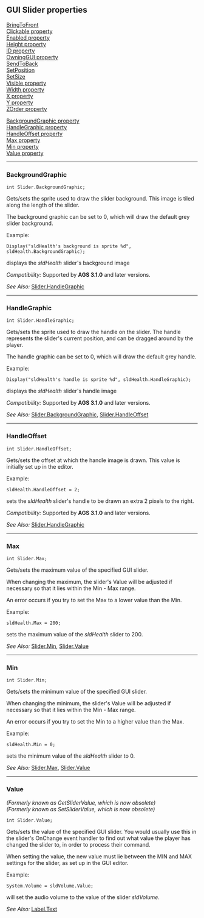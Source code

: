 GUI Slider properties
---------------------

[BringToFront](GUIControl#bringtofront)\
[Clickable property](GUIControl#clickable)\
[Enabled property](GUIControl#enabled)\
[Height property](GUIControl#height)\
[ID property](GUIControl#id)\
[OwningGUI property](GUIControl#owninggui)\
[SendToBack](GUIControl#sendtoback)\
[SetPosition](GUIControl#setposition)\
[SetSize](GUIControl#setsize)\
[Visible property](GUIControl#visible)\
[Width property](GUIControl#width)\
[X property](GUIControl#x)\
[Y property](GUIControl#y)\
[ZOrder property](GUIControl#zorder)

[BackgroundGraphic property](#backgroundgraphic)\
[HandleGraphic property](#handlegraphic)\
[HandleOffset property](#handleoffset)\
[Max property](#max)\
[Min property](#min)\
[Value property](#value)

---

### BackgroundGraphic

    int Slider.BackgroundGraphic;

Gets/sets the sprite used to draw the slider background. This image is
tiled along the length of the slider.

The background graphic can be set to 0, which will draw the default grey
slider background.

Example:

    Display("sldHealth's background is sprite %d", sldHealth.BackgroundGraphic);

displays the *sldHealth* slider's background image

*Compatibility:* Supported by **AGS 3.1.0** and later versions.

*See Also:* [Slider.HandleGraphic](Slider#handlegraphic)

---

### HandleGraphic

    int Slider.HandleGraphic;

Gets/sets the sprite used to draw the handle on the slider. The handle
represents the slider's current position, and can be dragged around by
the player.

The handle graphic can be set to 0, which will draw the default grey
handle.

Example:

    Display("sldHealth's handle is sprite %d", sldHealth.HandleGraphic);

displays the *sldHealth* slider's handle image

*Compatibility:* Supported by **AGS 3.1.0** and later versions.

*See Also:*
[Slider.BackgroundGraphic](Slider#backgroundgraphic),
[Slider.HandleOffset](Slider#handleoffset)

---

### HandleOffset

    int Slider.HandleOffset;

Gets/sets the offset at which the handle image is drawn. This value is
initially set up in the editor.

Example:

    sldHealth.HandleOffset = 2;

sets the *sldHealth* slider's handle to be drawn an extra 2 pixels to
the right.

*Compatibility:* Supported by **AGS 3.1.0** and later versions.

*See Also:* [Slider.HandleGraphic](Slider#handlegraphic)

---

### Max

    int Slider.Max;

Gets/sets the maximum value of the specified GUI slider.

When changing the maximum, the slider's Value will be adjusted if
necessary so that it lies within the Min - Max range.

An error occurs if you try to set the Max to a lower value than the Min.

Example:

    sldHealth.Max = 200;

sets the maximum value of the *sldHealth* slider to 200.

*See Also:* [Slider.Min](Slider#min),
[Slider.Value](Slider#value)

---

### Min

    int Slider.Min;

Gets/sets the minimum value of the specified GUI slider.

When changing the minimum, the slider's Value will be adjusted if
necessary so that it lies within the Min - Max range.

An error occurs if you try to set the Min to a higher value than the
Max.

Example:

    sldHealth.Min = 0;

sets the minimum value of the *sldHealth* slider to 0.

*See Also:* [Slider.Max](Slider#max),
[Slider.Value](Slider#value)

---

### Value

*(Formerly known as GetSliderValue, which is now obsolete)*\
*(Formerly known as SetSliderValue, which is now obsolete)*

    int Slider.Value;

Gets/sets the value of the specified GUI slider. You would usually use
this in the slider's OnChange event handler to find out what value the
player has changed the slider to, in order to process their command.

When setting the value, the new value must lie between the MIN and MAX
settings for the slider, as set up in the GUI editor.

Example:

    System.Volume = sldVolume.Value;

will set the audio volume to the value of the slider *sldVolume*.

*See Also:* [Label.Text](Label#text)

